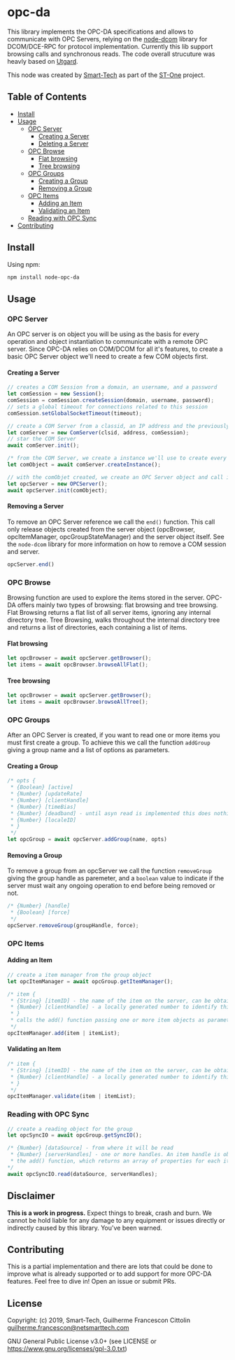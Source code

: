 # opc-da

This library implements the OPC-DA specifications and allows to communicate with OPC Servers, relying on the [node-dcom](https://github.com/netsmarttech/node-dcom) library for DCOM/DCE-RPC for protocol implementation. Currently this lib support browsing calls and synchronous reads. The code overall strucuture was heavly based on [Utgard](https://en.wikipedia.org/wiki/Utgard_(software)).

This node was created by [Smart-Tech](https://netsmarttech.com) as part of the [ST-One](https://netsmarttech.com/page/st-one) project.

## Table of Contents
- [Install](#install)
- [Usage](#usage)
  - [OPC Server](#OPCServer)
    - [Creating a Server](#CreatingaServer)
    - [Deleting  a Server](#DeletingaServer)
  - [OPC Browse](#OPCBrowser)
    - [Flat browsing](#Flatbrowsing)
    - [Tree browsing](#Treebrowsing)
  - [OPC Groups](#OPCGroups)
    - [Creating a Group](#CreatingaGroup)
    - [Removing a Group](#RemovingaGroup)
  - [OPC Items](#OPCItems)
    - [Adding an Item](#AddinganItem)
    - [Validating an Item](#ValidatinganItem)
  - [Reading with OPC Sync](#ReadingwithOPCSync)
- [Contributing](#contributing)

## Install

Using npm:

```bash
npm install node-opc-da
```

## Usage

### OPC Server

An OPC server is on object you will be using as the basis for every operation and object instantiation to communicate with a remote OPC server. Since OPC-DA relies on COM/DCOM for all it's features, to create a basic OPC Server object we'll need to create a few COM objects first.

#### Creating a Server

```javascript
// creates a COM Session from a domain, an username, and a password
let comSession = new Session();
comSession = comSession.createSession(domain, username, password);
// sets a global timeout for connections related to this session
comSession.setGlobalSocketTimeout(timeout);

// create a COM Server from a classid, an IP address and the previously created session
let comServer = new ComServer(clsid, address, comSession);
// star the COM Server
await comServer.init();

/* from the COM Server, we create a instance we'll use to create every other COM related object */
let comObject = await comServer.createInstance();

// with the comObjet created, we create an OPC Server object and call init()
let opcServer = new OPCServer();
await opcServer.init(comObject);
```

#### Removing a Server

To remove an OPC Server reference we call the ```end()``` function. This call only release objects created from the server object (opcBrowser, opcItemManager, opcGroupStateManager) and the server object itself. See the ```node-dcom``` library for more information on how to remove a COM session and server.

```javascript
opcServer.end()
```

### OPC Browse

Browsing function are used to explore the items stored in the server. OPC-DA offers mainly two types of browsing: flat browsing and tree browsing. Flat Browsing returns a flat list of all server items, ignoring any internal directory tree. Tree Browsing, walks throughout the internal directory tree and returns a list of directories, each containing a list of items.

#### Flat browsing

```Javascript
let opcBrowser = await opcServer.getBrowser();
let items = await opcBrowser.browseAllFlat();
```

#### Tree browsing

```Javascript
let opcBrowser = await opcServer.getBrowser();
let items = await opcBrowser.browseAllTree();
```

### OPC Groups

After an OPC Server is created, if you want to read one or more items you must first create a group. To achieve this we call the function ```addGroup``` giving a group name and a list of options as parameters.

#### Creating a Group

```Javascript
/* opts {
 * {Boolean} [active]
 * {Number} [updateRate]
 * {Number} [clientHandle]
 * {Number} [timeBias]
 * {Number} [deadband] - until asyn read is implemented this does nothing
 * {Number} [localeID]
 * }
 */
let opcGroup = await opcServer.addGroup(name, opts)
```

#### Removing a Group

To remove a group from an opcServer we call the function ```removeGroup``` giving the group handle as paremeter, and a ```boolean``` value to indicate if the server must wait any ongoing operation to end before being removed or not.

```Javascript
/* {Number} [handle]
 * {Boolean} [force]
 */
opcServer.removeGroup(groupHandle, force);
```

### OPC Items

#### Adding an Item

```javascript
// create a item manager from the group object
let opcItemManager = await opcGroup.getItemManager();

/* item {
 * {String} [itemID] - the name of the item on the server, can be obtained through browser
 * {Number} [clientHandle] - a locally generated number to identify this item
 * }
 * calls the add() function passing one or more item objects as parameter
 */
opcItemManager.add(item | itemList);
```

#### Validating an Item

```javascript
/* item {
 * {String} [itemID] - the name of the item on the server, can be obtained through browser
 * {Number} [clientHandle] - a locally generated number to identify this item
 * }
 */
opcItemManager.validate(item | itemList);
```

### Reading with OPC Sync

```javascript
// create a reading object for the group
let opcSyncIO = await opcGroup.getSyncIO();

/* {Number} [dataSource] - from where it will be read
 * {Number} [serverHandles] - one or more handles. An item handle is obtained by calling 
 * the add() function, which returns an array of properties for each item readed.
*/
await opcSyncIO.read(dataSource, serverHandles);
```

## Disclaimer

**This is a work in progress.** Expect things to break, crash and burn. We cannot be hold liable for any damage to any equipment or issues directly or indirectly caused by this library. You've been warned.

## Contributing

This is a partial implementation and there are lots that could be done to improve what is already supported or to add support for more OPC-DA features. Feel free to dive in! Open an issue or submit PRs.


## License

Copyright: (c) 2019, Smart-Tech, Guilherme Francescon Cittolin <guilherme.francescon@netsmarttech.com>

GNU General Public License v3.0+ (see LICENSE or https://www.gnu.org/licenses/gpl-3.0.txt)